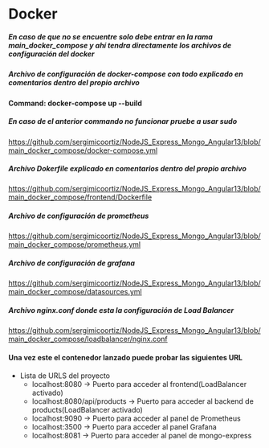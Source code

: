 # Docker

##### En caso de que no se encuentre solo debe entrar en la rama main_docker_compose y ahí tendra directamente los archivos de configuración del docker

##### Archivo de configuración de docker-compose con todo explicado en comentarios dentro del propio archivo
#### Command: docker-compose up --build
##### En caso de el anterior commando no funcionar pruebe a usar sudo

https://github.com/sergimicoortiz/NodeJS_Express_Mongo_Angular13/blob/main_docker_compose/docker-compose.yml

##### Archivo Dokerfile explicado en comentarios dentro del propio archivo

https://github.com/sergimicoortiz/NodeJS_Express_Mongo_Angular13/blob/main_docker_compose/frontend/Dockerfile

##### Archivo de configuración de prometheus

https://github.com/sergimicoortiz/NodeJS_Express_Mongo_Angular13/blob/main_docker_compose/prometheus.yml

##### Archivo de configuración de grafana

https://github.com/sergimicoortiz/NodeJS_Express_Mongo_Angular13/blob/main_docker_compose/datasources.yml

##### Archivo nginx.conf donde esta la configuración de Load Balancer

https://github.com/sergimicoortiz/NodeJS_Express_Mongo_Angular13/blob/main_docker_compose/loadbalancer/nginx.conf


#### Una vez este el contenedor lanzado puede probar las siguientes URL
- Lista de URLS del proyecto
    - localhost:8080 -> Puerto para acceder al frontend(LoadBalancer activado)
    - localhost:8080/api/products -> Puerto para acceder al backend de products(LoadBalancer activado)
    - localhost:9090 -> Puerto para acceder al panel de Prometheus
    - localhost:3500 -> Puerto para acceder al panel Grafana
    - localhost:8081 -> Puerto para acceder al panel de mongo-express
